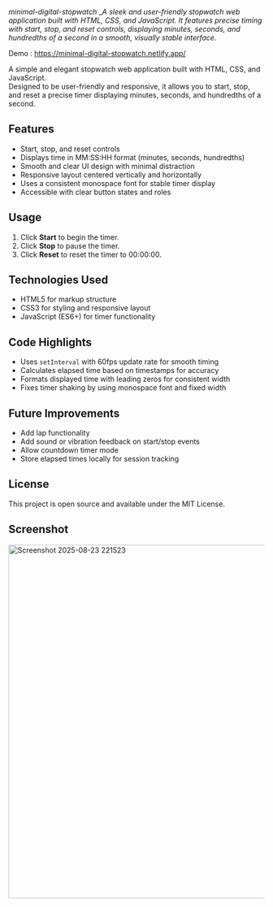 _minimal-digital-stopwatch_
__A sleek and user-friendly stopwatch web application built with HTML, CSS, and JavaScript. It features precise timing with start, stop, and reset controls, displaying minutes, seconds, and hundredths of a second in a smooth, visually stable interface._

Demo : https://minimal-digital-stopwatch.netlify.app/

A simple and elegant stopwatch web application built with HTML, CSS, and JavaScript.  
Designed to be user-friendly and responsive, it allows you to start, stop, and reset a precise timer displaying minutes, seconds, and hundredths of a second.

## Features

- Start, stop, and reset controls  
- Displays time in MM:SS:HH format (minutes, seconds, hundredths)  
- Smooth and clear UI design with minimal distraction  
- Responsive layout centered vertically and horizontally  
- Uses a consistent monospace font for stable timer display  
- Accessible with clear button states and roles  

## Usage

1. Click **Start** to begin the timer.  
2. Click **Stop** to pause the timer.  
3. Click **Reset** to reset the timer to 00:00:00.  

## Technologies Used

- HTML5 for markup structure  
- CSS3 for styling and responsive layout  
- JavaScript (ES6+) for timer functionality  

## Code Highlights

- Uses `setInterval` with 60fps update rate for smooth timing  
- Calculates elapsed time based on timestamps for accuracy  
- Formats displayed time with leading zeros for consistent width  
- Fixes timer shaking by using monospace font and fixed width  

## Future Improvements

- Add lap functionality  
- Add sound or vibration feedback on start/stop events  
- Allow countdown timer mode  
- Store elapsed times locally for session tracking  

## License

This project is open source and available under the MIT License.

## Screenshot
<img width="916" height="696" alt="Screenshot 2025-08-23 221523" src="https://github.com/user-attachments/assets/62d2db5f-e172-443b-a213-b7581740a1d5" />


